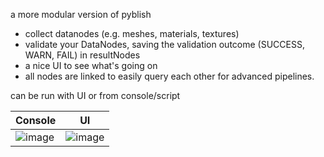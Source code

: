 a more modular version of pyblish
- collect datanodes (e.g. meshes, materials, textures)
- validate your DataNodes, saving the validation outcome (SUCCESS, WARN, FAIL) in resultNodes
- a nice UI to see what's going on
- all nodes are linked to easily query each other for advanced pipelines.

can be run with UI or from console/script

|Console |UI |
|--|--|
![image](https://github.com/user-attachments/assets/27622962-97ca-45f7-9784-47fda764a7f2) |![image](https://github.com/user-attachments/assets/2fd3e1d9-e92f-496e-961f-0efbfc763309) | 
